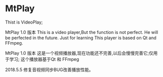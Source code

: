 # MtPlay
Thist is VideoPlay;


MtPlay 1.0 版本
This is a video player,But the function is not perfect.
He will be perfected in the future.
Just for learning
This player is based on Qt and FFmpeg.

MtPlay 1.0 版本
这是一个视频播放器,现在功能还不完善,以后会慢慢完善它;仅用于学习;
这个播放器基于Qt 和 FFmpeg 

2018.5.5  修复音视频同步BUG改善播放性能。
